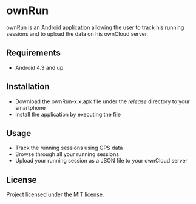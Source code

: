 # ownRun

ownRun is an Android application allowing the user to track his running sessions and to upload the data on his ownCloud server.


## Requirements

+ Android 4.3 and up


## Installation

+ Download the ownRun-x.x.apk file under the *release* directory to your smartphone
+ Install the application by executing the file 


## Usage

+ Track the running sessions using GPS data
+ Browse through all your running sessions
+ Upload your running session as a JSON file to your ownCloud server


## License

Project licensed under the [MIT license](http://opensource.org/licenses/mit-license.php).
